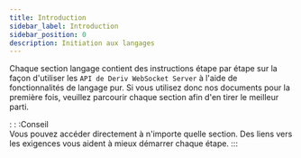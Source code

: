 ```yaml
---
title: Introduction
sidebar_label: Introduction
sidebar_position: 0
description: Initiation aux langages
---
```


Chaque section langage contient des instructions étape par étape sur la façon d'utiliser les `API de Deriv WebSocket Server` à l'aide de fonctionnalités de langage pur. Si vous utilisez donc nos documents pour la première fois, veuillez parcourir chaque section afin d'en tirer le meilleur parti.

: : :Conseil  
Vous pouvez accéder directement à n'importe quelle section. Des liens vers les exigences vous aident à mieux démarrer chaque étape.
:::
